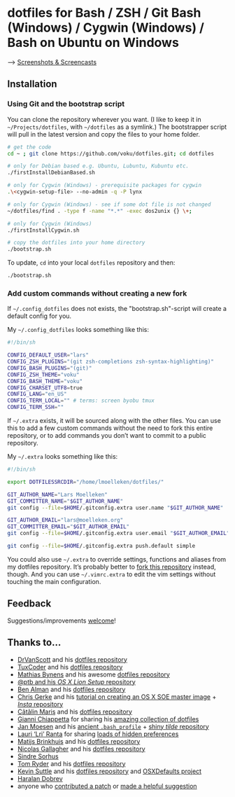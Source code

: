 # dotfiles for Bash / ZSH / Git Bash (Windows) / Cygwin (Windows) / Bash on Ubuntu on Windows

--> [Screenshots & Screencasts](https://github.com/voku/dotfiles/wiki/Images)

## Installation

### Using Git and the bootstrap script

You can clone the repository wherever you want. (I like to keep it in `~/Projects/dotfiles`, with `~/dotfiles` as a symlink.) The bootstrapper script will pull in the latest version and copy the files to your home folder.

```bash
# get the code
cd ~ ; git clone https://github.com/voku/dotfiles.git; cd dotfiles

# only for Debian based e.g. Ubuntu, Lubuntu, Kubuntu etc.
./firstInstallDebianBased.sh

# only for Cygwin (Windows) - prerequisite packages for cygwin
.\<cygwin-setup-file> --no-admin -q -P lynx

# only for Cygwin (Windows) - see if some dot file is not changed
~/dotfiles/find . -type f -name "*.*" -exec dos2unix {} \+; 

# only for Cygwin (Windows)
./firstInstallCygwin.sh

# copy the dotfiles into your home directory
./bootstrap.sh
```

To update, `cd` into your local `dotfiles` repository and then:

```bash
./bootstrap.sh
```

### Add custom commands without creating a new fork

If `~/.config_dotfiles` does not exists, the "bootstrap.sh"-script will create a default config for you.

My `~/.config_dotfiles` looks something like this:

```bash
#!/bin/sh

CONFIG_DEFAULT_USER="lars"
CONFIG_ZSH_PLUGINS="(git zsh-completions zsh-syntax-highlighting)"
CONFIG_BASH_PLUGINS="(git)"
CONFIG_ZSH_THEME="voku"
CONFIG_BASH_THEME="voku"
CONFIG_CHARSET_UTF8=true
CONFIG_LANG="en_US"
CONFIG_TERM_LOCAL="" # terms: screen byobu tmux
CONFIG_TERM_SSH=""
```

If `~/.extra` exists, it will be sourced along with the other files. You can use this to add a few custom commands without the need to fork this entire repository, or to add commands you don’t want to commit to a public repository.

My `~/.extra` looks something like this:

```bash
#!/bin/sh

export DOTFILESSRCDIR="/home/lmoelleken/dotfiles/"

GIT_AUTHOR_NAME="Lars Moelleken"
GIT_COMMITTER_NAME="$GIT_AUTHOR_NAME"
git config --file=$HOME/.gitconfig.extra user.name "$GIT_AUTHOR_NAME"

GIT_AUTHOR_EMAIL="lars@moelleken.org"
GIT_COMMITTER_EMAIL="$GIT_AUTHOR_EMAIL"
git config --file=$HOME/.gitconfig.extra user.email "$GIT_AUTHOR_EMAIL"

git config --file=$HOME/.gitconfig.extra push.default simple
```

You could also use `~/.extra` to override settings, functions and aliases from my dotfiles repository. It’s probably better to [fork this repository](https://github.com/voku/dotfiles/fork) instead, though. And you can use `~/.vimrc.extra` to edit the vim settings without touching the main configuration.

## Feedback

Suggestions/improvements
[welcome](https://github.com/voku/dotfiles/issues)!


## Thanks to…

* [DrVanScott](https://github.com/DrVanScott/) and his [dotfiles repository](https://github.com/alrra/dotfiles)
* [TuxCoder](https://github.com/TuxCoder/) and his [dotfiles repository](https://github.com/tuxcoder/dotfiles)
* [Mathias Bynens](https://github.com/mathiasbynens/) and his awesome [dotfiles repository](https://github.com/mathiasbynens/dotfiles/)
* [@ptb and his _OS X Lion Setup_ repository](https://github.com/ptb/Mac-OS-X-Lion-Setup)
* [Ben Alman](http://benalman.com/) and his [dotfiles repository](https://github.com/cowboy/dotfiles)
* [Chris Gerke](http://www.randomsquared.com/) and his [tutorial on creating an OS X SOE master image](http://chris-gerke.blogspot.com/2012/04/mac-osx-soe-master-image-day-7.html) + [_Insta_ repository](https://github.com/cgerke/Insta)
* [Cãtãlin Mariş](https://github.com/alrra) and his [dotfiles repository](https://github.com/alrra/dotfiles)
* [Gianni Chiappetta](http://gf3.ca/) for sharing his [amazing collection of dotfiles](https://github.com/gf3/dotfiles)
* [Jan Moesen](http://jan.moesen.nu/) and his [ancient `.bash_profile`](https://gist.github.com/1156154) + [shiny _tilde_ repository](https://github.com/janmoesen/tilde)
* [Lauri ‘Lri’ Ranta](http://lri.me/) for sharing [loads of hidden preferences](http://osxnotes.net/defaults.html)
* [Matijs Brinkhuis](http://hotfusion.nl/) and his [dotfiles repository](https://github.com/matijs/dotfiles)
* [Nicolas Gallagher](http://nicolasgallagher.com/) and his [dotfiles repository](https://github.com/necolas/dotfiles)
* [Sindre Sorhus](http://sindresorhus.com/)
* [Tom Ryder](http://blog.sanctum.geek.nz/) and his [dotfiles repository](https://github.com/tejr/dotfiles)
* [Kevin Suttle](http://kevinsuttle.com/) and his [dotfiles repository](https://github.com/kevinSuttle/dotfiles) and [OSXDefaults project](https://github.com/kevinSuttle/OSXDefaults)
* [Haralan Dobrev](http://hkdobrev.com/)
* anyone who [contributed a patch](https://github.com/voku/dotfiles/contributors) or [made a helpful suggestion](https://waffle.io/voku/dotfiles)
